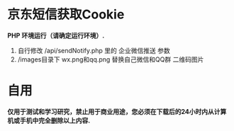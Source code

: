 # 京东短信获取Cookie

**PHP 环境运行（请确定运行环境）.**
<br/>
1. 自行修改 /api/sendNotify.php 里的 企业微信推送 参数</br>
2. /images目录下 wx.png和qq.png 替换自己微信和QQ群 二维码图片

# 自用
**仅用于测试和学习研究，禁止用于商业用途，您必须在下载后的24小时内从计算机或手机中完全删除以上内容.**  </br>
